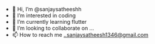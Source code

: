 - 👋 Hi, I’m @sanjaysatheeshh
- 👀 I’m interested in coding
- 🌱 I’m currently learning flutter
- 💞️ I’m looking to collaborate on ...
- 📫 How to reach me ..sanjaysatheesh1346@gmail.com

<!---
sanjaysatheeshh/sanjaysatheeshh is a ✨ special ✨ repository because its `README.md` (this file) appears on your GitHub profile.
You can click the Preview link to take a look at your changes.
--->
